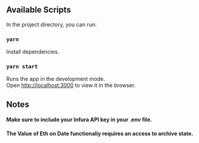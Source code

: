 
## Available Scripts

In the project directory, you can run:

### `yarn`
Install dependencies.

### `yarn start`
Runs the app in the development mode.\
Open [http://localhost:3000](http://localhost:3000) to view it in the browser.

## Notes

#### Make sure to include your Infura API key in your .env file.

#### The Value of Eth on Date functionaliy requires an access to archive state. 
